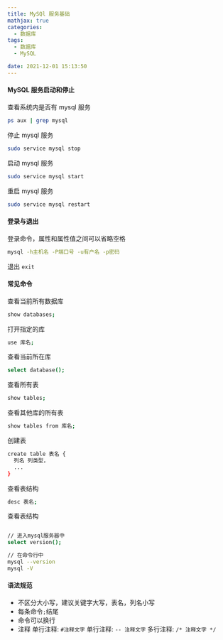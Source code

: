 ```yaml
---
title: MySQl 服务基础
mathjax: true
categories:
  - 数据库
tags:
  - 数据库
  - MySQL

date: 2021-12-01 15:13:50
---
```


#### MySQL 服务启动和停止

查看系统内是否有 mysql 服务

```bash
ps aux | grep mysql
```

停止 mysql 服务

```bash
sudo service mysql stop
```

启动 mysql 服务

```bash
sudo service mysql start
```

重启 mysql 服务

```bash
sudo service mysql restart
```

#### 登录与退出

登录命令，属性和属性值之间可以省略空格

```bash
mysql -h主机名 -P端口号 -u有户名 -p密码
```

退出 `exit`

#### 常见命令

查看当前所有数据库

```bash
show databases;
```

打开指定的库

```bash
use 库名;
```

查看当前所在库

```bash
select database();
```

查看所有表

```bash
show tables;
```

查看其他库的所有表

```bash
show tables from 库名;
```

创建表

```bash
create table 表名 {
  列名 列类型，
  ...
}
```

查看表结构

```bash
desc 表名;
```

查看表结构

```bash

// 进入mysql服务器中
select version();

// 在命令行中
mysql --version
mysql -V
```

#### 语法规范

- 不区分大小写，建议关键字大写，表名，列名小写
- 每条命令`;`结尾
- 命令可以换行
- 注释
  单行注释: `#注释文字`
  单行注释: `-- 注释文字`
  多行注释: `/* 注释文字 */`
